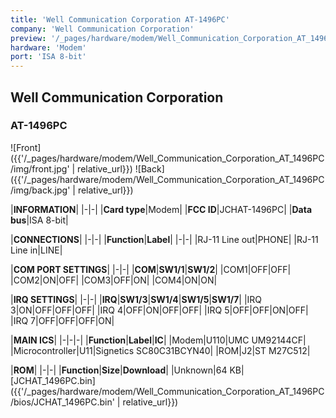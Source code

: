 ```yaml
---
title: 'Well Communication Corporation AT-1496PC'
company: 'Well Communication Corporation'
preview: '/_pages/hardware/modem/Well_Communication_Corporation_AT_1496PC/img/preview.jpg'
hardware: 'Modem'
port: 'ISA 8-bit'
---
```

##  Well Communication Corporation 
### AT-1496PC

![Front]({{'/_pages/hardware/modem/Well_Communication_Corporation_AT_1496PC/img/front.jpg' | relative_url}})
![Back]({{'/_pages/hardware/modem/Well_Communication_Corporation_AT_1496PC/img/back.jpg' | relative_url}})

|**INFORMATION**|
|-|-|
|**Card type**|Modem|
|**FCC ID**|JCHAT-1496PC|
|**Data bus**|ISA 8-bit|

|**CONNECTIONS**|
|-|-|
|**Function**|**Label**|
|-|-|
|RJ-11 Line out|PHONE|
|RJ-11 Line in|LINE|

|**COM PORT SETTINGS**|
|-|-|
|**COM**|**SW1/1**|**SW1/2**|
|COM1|OFF|OFF|
|COM2|ON|OFF|
|COM3|OFF|ON|
|COM4|ON|ON|

|**IRQ SETTINGS**|
|-|-|
|**IRQ**|**SW1/3**|**SW1/4**|**SW1/5**|**SW1/7**|
|IRQ 3|ON|OFF|OFF|OFF|
|IRQ 4|OFF|ON|OFF|OFF|
|IRQ 5|OFF|OFF|ON|OFF|
|IRQ 7|OFF|OFF|OFF|ON|

|**MAIN ICS**|
|-|-|-|
|**Function**|**Label**|**IC**|
|Modem|U110|UMC UM92144CF|
|Microcontroller|U11|Signetics SC80C31BCYN40|
|ROM|J2|ST M27C512|


|**ROM**|
|-|-|
|**Function**|**Size**|**Download**|
|Unknown|64&nbsp;KB|[JCHAT_1496PC.bin]({{'/_pages/hardware/modem/Well_Communication_Corporation_AT_1496PC/bios/JCHAT_1496PC.bin' | relative_url}})